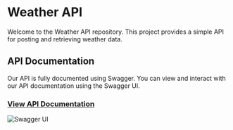 # Weather API

Welcome to the Weather API repository. This project provides a simple API for posting and retrieving weather data.

## API Documentation

Our API is fully documented using Swagger. You can view and interact with our API documentation using the Swagger UI.

### [View API Documentation](https://brendanmuldoon.github.io/ocula-weather-api/)

![Swagger UI](https://github.com/brendanmuldoon/ocula-weather-api/tree/docs/swagger-ui/favicon-32x32.png)
